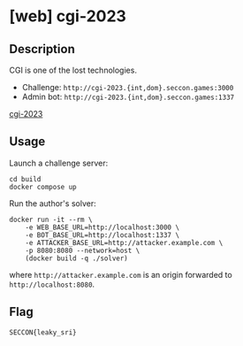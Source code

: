 # [web] cgi-2023

## Description

CGI is one of the lost technologies.

- Challenge: `http://cgi-2023.{int,dom}.seccon.games:3000`
- Admin bot: `http://cgi-2023.{int,dom}.seccon.games:1337`

[cgi-2023](files/cgi-2023)

## Usage

Launch a challenge server:

```
cd build
docker compose up
```

Run the author's solver:
```
docker run -it --rm \
    -e WEB_BASE_URL=http://localhost:3000 \
    -e BOT_BASE_URL=http://localhost:1337 \
    -e ATTACKER_BASE_URL=http://attacker.example.com \
    -p 8080:8080 --network=host \
    (docker build -q ./solver)
```

where `http://attacker.example.com` is an origin forwarded to `http://localhost:8080`.

## Flag

```
SECCON{leaky_sri}
```
